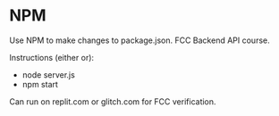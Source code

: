# NPM

Use NPM to make changes to package.json. FCC Backend API course.
  
Instructions (either or):

- node server.js
- npm start
  
Can run on replit.com or glitch.com for FCC verification.
